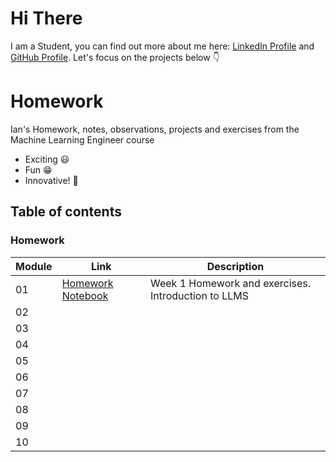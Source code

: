 # Hi There

I am a Student, you can find out more about me here: [LinkedIn Profile](https://linkedin.com/in/ianktoo) and [GitHub Profile](https://github.com/ianktoo). Let's focus on the projects below 👇

# Homework

Ian's Homework, notes, observations, projects and exercises from the Machine Learning Engineer course

- Exciting 😃
- Fun 😁
- Innovative! 🤯

## Table of contents
### Homework

| Module | Link | Description |
|---|----|---|
| 01 | [Homework Notebook](./homework/Module_1/Homework.ipynb) | Week 1 Homework and exercises. Introduction to LLMS |
| 02 | | |
| 03 | | |
| 04 | | |
| 05 | | |
| 06 | | |
| 07 | | |
| 08 | | |
| 09 | | |
| 10 | | |

